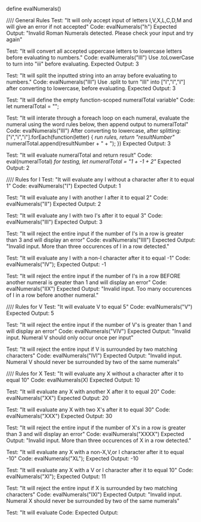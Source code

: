 define evalNumerals()

//// General Rules
Test: "It will only accept input of letters I,V,X,L,C,D,M and will give an error if not accepted"
Code: evalNumerals("h")
Expected Output: "Invalid Roman Numerals detected. Please check your input and try again"

Test: "It will convert all accepted uppercase letters to lowercase letters before evaluating to numbers."
Code: evalNumerals("III")
Use .toLowerCase to turn into "iii" before evaluating.
Expected Output: 3

Test: "It will split the inputted string into an array before evaluating to numbers."
Code: evalNumerals("III")
Use .split to turn "III" into ["I","I","I"] after converting to lowercase, before evaluating.
Expected Output: 3

Test: "It will define the empty function-scoped numeralTotal variable"
Code: let numeralTotal = "";

Test: "It will interate through a foreach loop on each numeral, evaluate the numeral using the word rules below, then append output to numeralTotal"
Code: evalNumerals("III")
After converting to lowercase, after splitting: 
["i","i","i"].forEach(function(letter) {
  *run rules, return "resultNumber"*
  numeralTotal.append(resultNumber + " + ");
})
Expected Output: 3

Test: "It will evaluate numeralTotal and return result"
Code: eval(numeralTotal)
 *for testing, let numeralTotal = "1 + -1 + 2"*
Expected Output: 2


//// Rules for I
Test: "It will evaluate any I without a character after it to equal 1"
Code: evalNumerals("I")
Expected Output: 1

Test: "It will evaluate any I with another I after it to equal 2"
Code: evalNumerals("II")
Expected Output: 2

Test: "It will evaluate any I with two I's after it to equal 3"
Code: evalNumerals("III")
Expected Output: 3

Test: "It will reject the entire input if the number of I's in a row is greater than 3 and will display an error"
Code: evalNumerals("IIII")
Expected Output: "Invalid input. More than three occurences of I in a row detected."

Test: "It will evaluate any I with a non-I character after it to equal -1"
Code: evalNumerals("IV");
Expected Output: -1

Test: "It will reject the entire input if the number of I's in a row BEFORE another numeral is greater than 1 and will display an error"
Code: evalNumerals("IIX")
Expected Output: "Invalid input. Too many occurences of I in a row before another numeral."


//// Rules for V
Test: "It will evaluate V to equal 5"
Code: evalNumerals("V")
Expected Output: 5

Test: "It will reject the entire input if the number of V's is greater than 1 and will display an error"
Code: evalNumerals("VIV")
Expected Output: "Invalid input. Numeral V should only occur once per input"

Test: "It will reject the entire input if V is surrounded by two matching characters"
Code: evalNumerals("IVI")
Expected Output: "Invalid input. Numeral V should never be surrounded by two of the same numerals"


//// Rules for X
Test: "It will evaluate any X without a character after it to equal 10"
Code: evalNumerals(X)
Expected Output: 10

Test: "It will evaluate any X with another X after it to equal 20"
Code: evalNumerals("XX")
Expected Output: 20

Test: "It will evaluate any X with two X's after it to equal 30"
Code: evalNumerals("XXX")
Expected Output: 30

Test: "It will reject the entire input if the number of X's in a row is greater than 3 and will display an error"
Code: evalNumerals("XXXX")
Expected Output: "Invalid input. More than three occurences of X in a row detected."

Test: "It will evaluate any X with a non-X,V,or I character after it to equal -10"
Code: evalNumerals("XL");
Expected Output: -10

Test: "It will evaluate any X with a V or I character after it to equal 10"
Code: evalNumerals("XI");
Expected Output: 11

Test: "It will reject the entire input if X is surrounded by two matching characters"
Code: evalNumerals("IXI")
Expected Output: "Invalid input. Numeral X should never be surrounded by two of the same numerals"

Test: "It will evaluate 
Code:
Expected Output: